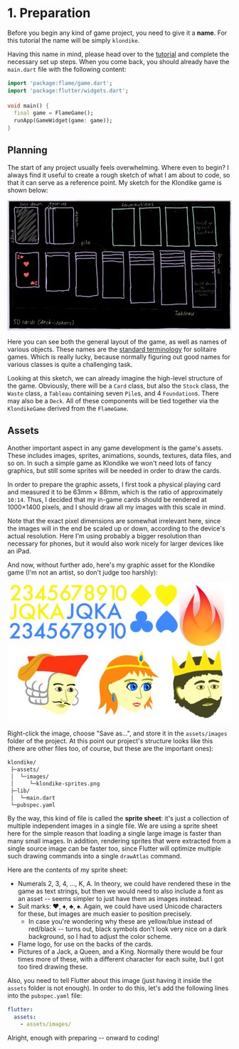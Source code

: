 # 1. Preparation

Before you begin any kind of game project, you need to give it a **name**. For
this tutorial the name will be simply `klondike`.

Having this name in mind, please head over to the [tutorial](../bare_flame_game.md)
and complete the necessary set up steps. When you come back, you should
already have the `main.dart` file with the following content:

```dart
import 'package:flame/game.dart';
import 'package:flutter/widgets.dart';

void main() {
  final game = FlameGame();
  runApp(GameWidget(game: game));
}
```


## Planning

The start of any project usually feels overwhelming. Where even to begin?
I always find it useful to create a rough sketch of what I am about to code,
so that it can serve as a reference point. My sketch for the Klondike game is
shown below:

![Sketch of the klondike card game](../../images/tutorials/klondike-sketch.webp)

Here you can see both the general layout of the game, as well as names of
various objects. These names are the [standard terminology] for solitaire games.
Which is really lucky, because normally figuring out good names for various
classes is quite a challenging task.

Looking at this sketch, we can already imagine the high-level structure of the
game. Obviously, there will be a `Card` class, but also the `Stock` class, the
`Waste` class, a `Tableau` containing seven `Pile`s, and 4 `Foundation`s. There
may also be a `Deck`. All of these components will be tied together via the
`KlondikeGame` derived from the `FlameGame`.


## Assets

Another important aspect in any game development is the game's assets. These
includes images, sprites, animations, sounds, textures, data files, and so on.
In such a simple game as Klondike we won't need lots of fancy graphics, but
still some sprites will be needed in order to draw the cards.

In order to prepare the graphic assets, I first took a physical playing card and
measured it to be 63mm × 88mm, which is the ratio of approximately `10:14`.
Thus, I decided that my in-game cards should be rendered at 1000×1400 pixels,
and I should draw all my images with this scale in mind.

Note that the exact pixel dimensions are somewhat irrelevant here, since the
images will in the end be scaled up or down, according to the device's actual
resolution. Here I'm using probably a bigger resolution than necessary for
phones, but it would also work nicely for larger devices like an iPad.

And now, without further ado, here's my graphic asset for the Klondike game
(I'm not an artist, so don't judge too harshly):

![Klondike sprites](app/assets/images/klondike-sprites.png)

Right-click the image, choose "Save as...", and store it in the `assets/images`
folder of the project. At this point our project's structure looks like this
(there are other files too, of course, but these are the important ones):

```text
klondike/
 ├─assets/
 │  └─images/
 │     └─klondike-sprites.png
 ├─lib/
 │  └─main.dart
 └─pubspec.yaml
```

By the way, this kind of file is called the **sprite sheet**: it's just a
collection of multiple independent images in a single file. We are using a
sprite sheet here for the simple reason that loading a single large image is
faster than many small images. In addition, rendering sprites that were
extracted from a single source image can be faster too, since Flutter will
optimize multiple such drawing commands into a single `drawAtlas` command.

Here are the contents of my sprite sheet:

- Numerals 2, 3, 4, ..., K, A. In theory, we could have rendered these in the
    game as text strings, but then we would need to also include a font as an
    asset -- seems simpler to just have them as images instead.
- Suit marks: ♥, ♦, ♣, ♠. Again, we could have used Unicode characters for
    these, but images are much easier to position precisely.
  - In case you're wondering why these are yellow/blue instead of red/black
        -- turns out, black symbols don't look very nice on a dark background,
        so I had to adjust the color scheme.
- Flame logo, for use on the backs of the cards.
- Pictures of a Jack, a Queen, and a King. Normally there would be four times
    more of these, with a different character for each suite, but I got too
    tired drawing these.

Also, you need to tell Flutter about this image (just having it inside the
`assets` folder is not enough). In order to do this, let's add the following
lines into the `pubspec.yaml` file:

```yaml
flutter:
  assets:
    - assets/images/
```

Alright, enough with preparing -- onward to coding!


[standard terminology]: https://en.wikipedia.org/wiki/Solitaire_terminology
